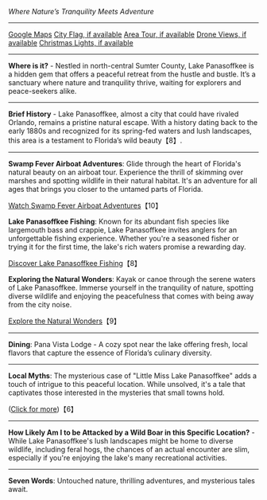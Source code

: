 *Where Nature’s Tranquility Meets Adventure*

---

[Google Maps](https://www.google.com/maps/place/Lake+Panasoffkee,+FL/data=!3m1!1e3)
[City Flag, if available](https://www.google.com/search?tbm=isch&q=Lake+Panasoffkee,+FL+Flag+Picture)
[Area Tour, if available](https://www.youtube.com/results?search_query=Lake+Panasoffkee+4k+tour)
[Drone Views, if available](https://www.youtube.com/results?search_query=Lake+Panasoffkee+4k+drone)
[Christmas Lights, if available](https://www.youtube.com/results?search_query=Lake+Panasoffkee+christmas+lights&sp=CAI%253D)

---

**Where is it?** - Nestled in north-central Sumter County, Lake Panasoffkee is a hidden gem that offers a peaceful retreat from the hustle and bustle. It’s a sanctuary where nature and tranquility thrive, waiting for explorers and peace-seekers alike.

---

**Brief History** - Lake Panasoffkee, almost a city that could have rivaled Orlando, remains a pristine natural escape. With a history dating back to the early 1880s and recognized for its spring-fed waters and lush landscapes, this area is a testament to Florida’s wild beauty【8】.

---

**Swamp Fever Airboat Adventures**: Glide through the heart of Florida's natural beauty on an airboat tour. Experience the thrill of skimming over marshes and spotting wildlife in their natural habitat. It's an adventure for all ages that brings you closer to the untamed parts of Florida.

[Watch Swamp Fever Airboat Adventures](https://www.youtube.com/results?search_query=Lake+Panasoffkee+Swamp+Fever+Airboat+Adventures)【10】

**Lake Panasoffkee Fishing**: Known for its abundant fish species like largemouth bass and crappie, Lake Panasoffkee invites anglers for an unforgettable fishing experience. Whether you're a seasoned fisher or trying it for the first time, the lake's rich waters promise a rewarding day.

[Discover Lake Panasoffkee Fishing](https://www.youtube.com/results?search_query=Lake+Panasoffkee+Fishing)【8】

**Exploring the Natural Wonders**: Kayak or canoe through the serene waters of Lake Panasoffkee. Immerse yourself in the tranquility of nature, spotting diverse wildlife and enjoying the peacefulness that comes with being away from the city noise.

[Explore the Natural Wonders](https://www.youtube.com/results?search_query=Lake+Panasoffkee+Kayaking)【9】

---

**Dining**: Pana Vista Lodge - A cozy spot near the lake offering fresh, local flavors that capture the essence of Florida’s culinary diversity.

---

**Local Myths**: The mysterious case of "Little Miss Lake Panasoffkee" adds a touch of intrigue to this peaceful location. While unsolved, it's a tale that captivates those interested in the mysteries that small towns hold.

([Click for more](https://www.google.com/search?q=Lake+Panasoffkee+Little+Miss+Lake+Panasoffkee))【6】

---

**How Likely Am I to be Attacked by a Wild Boar in this Specific Location?** - While Lake Panasoffkee's lush landscapes might be home to diverse wildlife, including feral hogs, the chances of an actual encounter are slim, especially if you're enjoying the lake's many recreational activities.

---

**Seven Words**: Untouched nature, thrilling adventures, and mysterious tales await.
